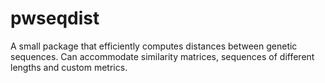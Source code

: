 # pwseqdist

A small package that efficiently computes distances between genetic sequences.
Can accommodate similarity matrices, sequences of different lengths and custom
metrics.